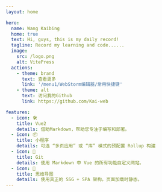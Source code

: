 ```yaml
---
layout: home

hero:
  name: Wang Kaibing
  home: true
  text: Hi, guys, this is my daily record!
  tagline: Record my learning and code......
  image:
    src: /logo.png
    alt: VitePress
  actions:
    - theme: brand
      text: 查看更多
      link: '/menu1/WebStorm编辑器/常用快捷键'
    - theme: alt
      text: 访问我的Github
      link: https://github.com/Kai-web

features:
  - icon: 🛠️
    title: Vue2
    details: 借助Markdown，帮助您专注于编写和部署。
  - icon: 📦
    title: 小程序
    details: 可选 “多页应用” 或 “库” 模式的预配置 Rollup 构建
  - icon: 🔩
    title: Git
    details: 使用 Markdown 中 Vue 的所有功能自定义网站。
  - icon: 🔑
    title: 思维导图
    details: 使用真正的 SSG + SPA 架构。页面加载时静态。
---
```


<script setup>
  import { onMounted } from 'vue'
  import menu1Sidebar from "./.vitepress/menu1Sidebar";
  // features跳转
  onMounted(() => {
      const cards = document.getElementsByTagName('article')
      for (let i=0; i<cards.length; i++){ 
        cards[i].classList.add('article')
        let title = cards[i].childNodes[1].innerHTML
        cards[i].addEventListener('click',()=> {
          window.location.replace(menu1Sidebar.find(x => x.text === title).items[0].link.replace(/.md/g,'.html'))
        })
      }
    })
</script>

<style>
    :root {
        --vp-home-hero-name-color: transparent;
        --vp-home-hero-name-background: -webkit-linear-gradient(120deg, #bd34fe, #41d1ff);
        --vp-home-hero-image-background-image: linear-gradient(-45deg,#bd34fe 50%,#4c09b9 50%);
        --vp-home-hero-image-filter: blur(40px);
    }
    .article:hover {
      cursor: pointer;
      transform: scale(1.02);
      -webkit-box-shadow: #ccc 0px 10px 10px;
      -moz-box-shadow: #ccc 0px 10px 10px;
      box-shadow: #ccc 0px 10px 10px;
    }
</style>
